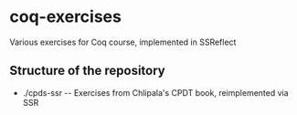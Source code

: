 coq-exercises
=============

Various exercises for Coq course, implemented in SSReflect

Structure of the repository
-

 * ./cpds-ssr  -- Exercises from Chlipala's CPDT book, reimplemented via SSR
